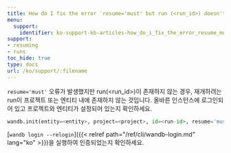 ```yaml
---
title: How do I fix the error `resume='must' but run (<run_id>) doesn't exist`?
menu:
  support:
    identifier: ko-support-kb-articles-how_do_i_fix_the_error_resume_must_but_run_run_id_doesnt_exist
support:
- resuming
- runs
toc_hide: true
type: docs
url: /ko/support/:filename
---
```


`resume='must'` 오류가 발생했지만 run(<run_id>)이 존재하지 않는 경우, 재개하려는 run이 프로젝트 또는 엔티티 내에 존재하지 않는 것입니다. 올바른 인스턴스에 로그인되어 있고 프로젝트와 엔티티가 설정되어 있는지 확인하세요.

```python
wandb.init(entity=<entity>, project=<project>, id=<run-id>, resume='must')
```

[`wandb login --relogin`]({{< relref path="/ref/cli/wandb-login.md" lang="ko" >}})을 실행하여 인증되었는지 확인하세요.
